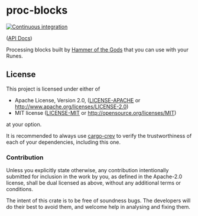 # proc-blocks

[![Continuous integration](https://github.com/hotg-ai/proc-blocks/workflows/Continuous%20integration/badge.svg?branch=master)](https://github.com/hotg-ai/proc-blocks/actions)

([API Docs])

Processing blocks built by [Hammer of the Gods][hotg] that you can use with your
Runes.

## License

This project is licensed under either of

 * Apache License, Version 2.0, ([LICENSE-APACHE](LICENSE-APACHE.md) or
   http://www.apache.org/licenses/LICENSE-2.0)
 * MIT license ([LICENSE-MIT](LICENSE-MIT.md) or
   http://opensource.org/licenses/MIT)

at your option.

It is recommended to always use [cargo-crev][crev] to verify the
trustworthiness of each of your dependencies, including this one.

### Contribution

Unless you explicitly state otherwise, any contribution intentionally
submitted for inclusion in the work by you, as defined in the Apache-2.0
license, shall be dual licensed as above, without any additional terms or
conditions.

The intent of this crate is to be free of soundness bugs. The developers will
do their best to avoid them, and welcome help in analysing and fixing them.

[API Docs]: https://hotg-ai.github.io/proc-blocks
[crev]: https://github.com/crev-dev/cargo-crev
[hotg]: https://hotg.dev/
